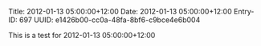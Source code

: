 Title: 2012-01-13 05:00:00+12:00
Date: 2012-01-13 05:00:00+12:00
Entry-ID: 697
UUID: e1426b00-cc0a-48fa-8bf6-c9bce4e6b004

This is a test for 2012-01-13 05:00:00+12:00
